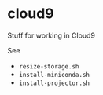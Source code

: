 # cloud9
Stuff for working in Cloud9

See

* `resize-storage.sh`
* `install-miniconda.sh`
* `install-projector.sh`

